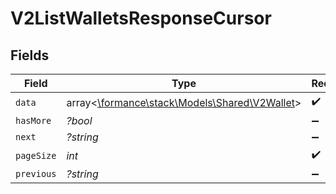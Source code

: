 # V2ListWalletsResponseCursor


## Fields

| Field                                                                            | Type                                                                             | Required                                                                         | Description                                                                      | Example                                                                          |
| -------------------------------------------------------------------------------- | -------------------------------------------------------------------------------- | -------------------------------------------------------------------------------- | -------------------------------------------------------------------------------- | -------------------------------------------------------------------------------- |
| `data`                                                                           | array<[\formance\stack\Models\Shared\V2Wallet](../../Models/Shared/V2Wallet.md)> | :heavy_check_mark:                                                               | N/A                                                                              |                                                                                  |
| `hasMore`                                                                        | *?bool*                                                                          | :heavy_minus_sign:                                                               | N/A                                                                              | false                                                                            |
| `next`                                                                           | *?string*                                                                        | :heavy_minus_sign:                                                               | N/A                                                                              |                                                                                  |
| `pageSize`                                                                       | *int*                                                                            | :heavy_check_mark:                                                               | N/A                                                                              | 15                                                                               |
| `previous`                                                                       | *?string*                                                                        | :heavy_minus_sign:                                                               | N/A                                                                              | YXVsdCBhbmQgYSBtYXhpbXVtIG1heF9yZXN1bHRzLol=                                     |